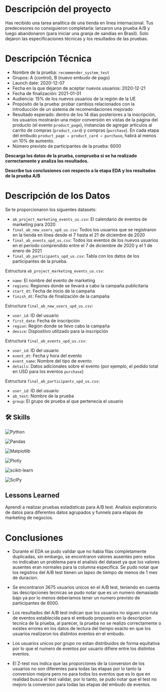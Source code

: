 # Descripción del proyecto 

Has recibido una tarea analítica de una tienda en línea internacional. Tus predecesores no consiguieron completarla: lanzaron una prueba A/B y luego abandonaron (para iniciar una granja de sandías en Brasil). Solo dejaron las especificaciones técnicas y los resultados de las pruebas.

# Descripción Técnica

- Nombre de la prueba: `recommender_system_test`
- Grupos: А (control), B (nuevo embudo de pago)
- Launch date: 2020-12-07
- Fecha en la que dejaron de aceptar nuevos usuarios: 2020-12-21
- Fecha de finalización: 2021-01-01
- Audiencia: 15% de los nuevos usuarios de la región de la UE
- Propósito de la prueba: probar cambios relacionados con la introducción de un sistema de recomendaciones mejorado
- Resultado esperado: dentro de los 14 días posteriores a la inscripción, los usuarios mostrarán una mejor conversión en vistas de la página del producto (el evento `product_page`), instancias de agregar artículos al carrito de compras (`product_card`) y compras (`purchase`). En cada etapa del embudo `product_page → product_card → purchase`, habrá al menos un 10% de aumento.
- Número previsto de participantes de la prueba: 6000

**Descarga los datos de la prueba, comprueba si se ha realizado correctamente y analiza los resultados.**

**Describe tus conclusiones con respecto a la etapa EDA y los resultados de la prueba A/B**

# Descripción de los Datos

Se te proporcionaron los siguentes datasets:

- `ab_project_marketing_events_us.csv`: El calendario de eventos de marketing para 2020
- `final_ab_new_users_upd_us.csv`: Todos los usuarios que se registraron en la tienda en línea desde el 7 hasta el 21 de diciembre de 2020
- `final_ab_events_upd_us.csv`: Todos los eventos de los nuevos usuarios en el período comprendido entre el 7 de diciembre de 2020 y el 1 de enero de 2021
- `final_ab_participants_upd_us.csv`: Tabla con los datos de los participantes de la prueba.

Estructura `ab_project_marketing_events_us.csv`:

- `name`: El nombre del evento de marketing
- `regions`: Regiones donde se llevará a cabo la campaña publicitaria
- `start_dt`: Fecha de inicio de la campaña
- `finish_dt`: Fecha de finalización de la campaña

Estructura `final_ab_new_users_upd_us.csv`:

- `user_id`: ID del usuario
- `first_date`: Fecha de inscripción
- `region`: Región donde se llevo cabo la campaña
- `device`: Dispositivo utilizado para la inscripción

Estructura `final_ab_events_upd_us.csv`:

- `user_id`: ID del usuario
- `event_dt`: Fecha y hora del evento
- `event_name`: Nombre del tipo de evento
- `details`: Datos adicionales sobre el evento (por ejemplo, el pedido total en USD para los eventos `purchase`)

Estructura `final_ab_participants_upd_us.csv`:

- `user_id`: ID del usuario
- `ab_test`: Nombre de la prueba
- `group`: El grupo de prueba al que pertenecía el usuario

## 🛠 Skills

![Python](https://img.shields.io/badge/python-3670A0?style=for-the-badge&logo=python&logoColor=ffdd54)

![Pandas](https://img.shields.io/badge/pandas-%23150458.svg?style=for-the-badge&logo=pandas&logoColor=white)

![Matplotlib](https://img.shields.io/badge/Matplotlib-%23ffffff.svg?style=for-the-badge&logo=Matplotlib&logoColor=black)

![Plotly](https://img.shields.io/badge/Plotly-%233F4F75.svg?style=for-the-badge&logo=plotly&logoColor=white)

![scikit-learn](https://img.shields.io/badge/scikit--learn-%23F7931E.svg?style=for-the-badge&logo=scikit-learn&logoColor=white)

![SciPy](https://img.shields.io/badge/SciPy-%230C55A5.svg?style=for-the-badge&logo=scipy&logoColor=%white)

## Lessons Learned

Aprendi a realizar pruebas estadisticas para A/B test. Analisis exploratorio de datos para diferentes datos agrupados y funnels para etapas de marketing de negocios.

# Conclusiones

- Durante el EDA se pudo validar que no habia filas completamente duplicadas, sin embargo, se encontraron valores ausentes pero estos no indicaban un problema para el analisis del dataset ya que los valores ausentes eran normales para la columna especifica. Se pudo notar que los registros del A/B test tienen un lapso de tiempo de menos de 1 mes de duracion. 

- Se encontraron 3675 usuarios unicos en el A/B test, teniendo en cuenta las descripciones tecnicas se pudo notar que es un numero demasiado bajo ya por lo menos deberiamos tener un numero previsto de participantes de 6000.

- Los resultados del A/B test indican que los usuarios no siguen una ruta de eventos establecida para el embudo propuesto en la descripcion tecnica de la prueba, al parecer, la prueba no se realizo correctamente o existes errores en los datos de lectura del tiempo exacto en que los usuarios realizaron los distintos eventos en el embudo.

- Los usuarios unicos por grupo no estan distribuidos de forma equitativa por lo que el numero de eventos por usuario difiere entre los distintos eventos.

- El Z-test nos indica que las proporciones de la conversion de los usuarios no son diferentes para todas las etapas por lo tanto la conversion mejora pero no para todos los eventos que es lo que en realidad busca el test validar, por lo tanto, se pudo notar que el test no mejoro la conversion para todas las etapas del embudo de eventos.
